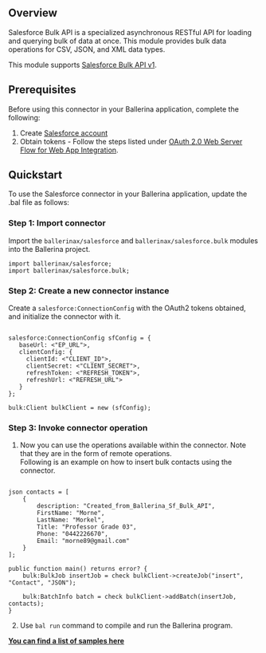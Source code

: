 ## Overview
Salesforce Bulk API is a specialized asynchronous RESTful API for loading and querying bulk of data at once. This module provides bulk data operations for CSV, JSON, and XML data types.

This module supports [Salesforce Bulk API v1](https://developer.salesforce.com/docs/atlas.en-us.224.0.api_asynch.meta/api_asynch/asynch_api_reference.htm).
 
## Prerequisites
 
Before using this connector in your Ballerina application, complete the following:
1. Create [Salesforce account](https://developer.salesforce.com/signup)
2. Obtain tokens - Follow the steps listed under [OAuth 2.0 Web Server Flow for Web App Integration](https://help.salesforce.com/articleView?id=sf.remoteaccess_oauth_web_server_flow.htm&type=5).

## Quickstart
To use the Salesforce connector in your Ballerina application, update the .bal file as follows:
### Step 1: Import connector
Import the `ballerinax/salesforce` and `ballerinax/salesforce.bulk` modules into the Ballerina project.

```ballerina
import ballerinax/salesforce;
import ballerinax/salesforce.bulk;
```

### Step 2: Create a new connector instance
Create a `salesforce:ConnectionConfig` with the OAuth2 tokens obtained, and initialize the connector with it.
```ballerina

salesforce:ConnectionConfig sfConfig = {
   baseUrl: <"EP_URL">,
   clientConfig: {
     clientId: <"CLIENT_ID">,
     clientSecret: <"CLIENT_SECRET">,
     refreshToken: <"REFRESH_TOKEN">,
     refreshUrl: <"REFRESH_URL"> 
   }
};

bulk:Client bulkClient = new (sfConfig);
```

### Step 3: Invoke  connector operation

1. Now you can use the operations available within the connector. Note that they are in the form of remote operations.  
Following is an example on how to insert bulk contacts using the connector.

```ballerina

json contacts = [
    {
        description: "Created_from_Ballerina_Sf_Bulk_API",
        FirstName: "Morne",
        LastName: "Morkel",
        Title: "Professor Grade 03",
        Phone: "0442226670",
        Email: "morne89@gmail.com"
    }
];

public function main() returns error? {
    bulk:BulkJob insertJob = check bulkClient->createJob("insert", "Contact", "JSON");

    bulk:BatchInfo batch = check bulkClient->addBatch(insertJob, contacts);
}
```

2. Use `bal run` command to compile and run the Ballerina program. 

**[You can find a list of samples here](https://github.com/ballerina-platform/module-ballerinax-sfdc/tree/master/salesforce/samples/bulk_api_usecases)**
